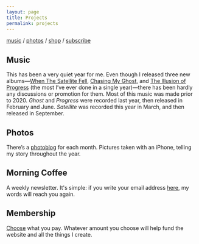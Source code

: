 ```yaml
---
layout: page
title: Projects
permalink: projects
---
```


[music][1] / [photos][2] / [shop][3] / [subscribe][4]

## Music

This has been a very quiet year for me. Even though I released three new albums—[When The Satellite Fell][5], [Chasing My Ghost][6], and [The Illusion of Progress][7] (the most I’ve ever done in a single year)—there has been hardly any discussions or promotion for them. Most of this music was made prior to 2020. *Ghost* and *Progress* were recorded last year, then released in February and June. *Satellite* was recorded this year in March, and then released in September.

## Photos

There’s a [photoblog][8] for each month. Pictures taken with an iPhone, telling my story throughout the year.

## Morning Coffee

A weekly newsletter. It's simple: if you write your email address [here][9], my words will reach you again.

## Membership

[Choose][10] what you pay. Whatever amount you choose will help fund the website and all the things I create.

[1]:	music
[2]:	photos
[3]:	shop
[4]:	subscribe
[5]:	satellite
[6]:	ghost
[7]:	progress
[8]:	photos
[9]:	subscribe
[10]:	subscribe